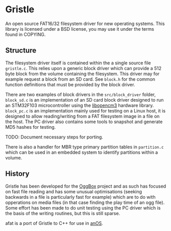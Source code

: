 Gristle
=======

An open source FAT16/32 filesystem driver for new operating systems.
This library is licensed under a BSD license, you may use it under the terms found in COPYING.

Structure
---------

The filesystem driver itself is contained within the a single source file ``gristle.c``.  This
relies upon a generic block driver which can provide a 512 byte block from the volume containing
the filesystem.  This driver may for example request a block from an SD card.  See ``block.h`` for 
the common function definitions that must be provided by the block driver.

There are two examples of block drivers in the ``src/block_driver`` folder, ``block_sd.c`` is an 
implementation of an SD card block driver designed to run an STM32F103 microcontroller using the 
[libopencm3](http://libopencm3.org) hardware library. ``block_pc.c`` is an implementation mainly
used for testing on a Linux host, it is designed to allow reading/writing from a FAT filesystem
image in a file on the host.  The PC driver also contains some tools to snapshot and generate MD5
hashes for testing.

TODO: Document necessary steps for porting.

There is also a handler for MBR type primary partition tables in ``partition.c`` which can be used
in an embedded system to identify partitions within a volume.

History
-------

Gristle has been developed for the [OggBox](http://oggbox.nathandumont.com) project and as such 
has focused on fast file reading and has some unusual optimisations (seeking backwards in a file is 
particularly fast for example) which are to do with opperations on media files (in that case finding
the play time of an ogg file).  Some effort has been made to do unit testing using the PC driver
which is the basis of the writing routines, but this is still sparse.

afat is a port of Gristle to C++ for use in [anOS](https://github.com/Ampless/anOS).
